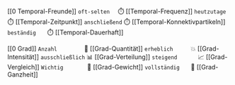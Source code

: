 [[0 Temporal-Freunde]]
`oft-selten  ` ⏱️ [[Temporal-Frequenz]]
`heutzutage  ` ⏱️ [[Temporal-Zeitpunkt]]
`anschließend` ⏱️ [[Temporal-Konnektivpartikeln]]
`beständig   ` ⏱️ [[Temporal-Dauerhaft]]


[[0 Grad]]
`Anzahl        ` 🧮 [[Grad-Quantität]]
`erheblich     ` 💥 [[Grad-Intensität]]
`ausschließlich` 📊 [[Grad-Verteilung]]
`steigend      ` 📈 [[Grad-Vergleich]]
`Wichtig       ` 🧱 [[Grad-Gewicht]]
`vollständig   ` 🧩 [[Grad-Ganzheit]]


